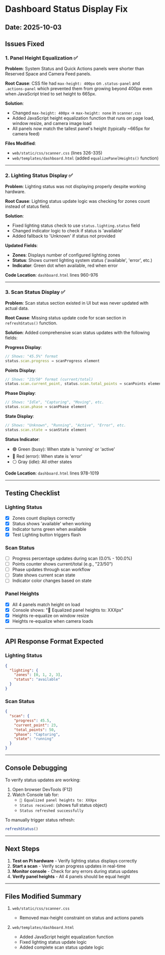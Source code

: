 # Dashboard Status Display Fix

## Date: 2025-10-03

## Issues Fixed

### 1. Panel Height Equalization ✅
**Problem**: System Status and Quick Actions panels were shorter than Reserved Space and Camera Feed panels.

**Root Cause**: CSS file had `max-height: 400px` on `.status-panel` and `.actions-panel` which prevented them from growing beyond 400px even when JavaScript tried to set height to 665px.

**Solution**:
- Changed `max-height: 400px` → `max-height: none` in `scanner.css`
- Added JavaScript height equalization function that runs on page load, window resize, and camera image load
- All panels now match the tallest panel's height (typically ~665px for camera feed)

**Files Modified**:
- `web/static/css/scanner.css` (lines 326-335)
- `web/templates/dashboard.html` (added `equalizePanelHeights()` function)

---

### 2. Lighting Status Display ✅
**Problem**: Lighting status was not displaying properly despite working hardware.

**Root Cause**: Lighting status update logic was checking for zones count instead of status field.

**Solution**:
- Fixed lighting status check to use `status.lighting.status` field
- Changed indicator logic to check if status is 'available'
- Added fallback to 'Unknown' if status not provided

**Updated Fields**:
- **Zones**: Displays number of configured lighting zones
- **Status**: Shows current lighting system status ('available', 'error', etc.)
- **Indicator**: Green dot when available, red when error

**Code Location**: `dashboard.html` lines 960-976

---

### 3. Scan Status Display ✅
**Problem**: Scan status section existed in UI but was never updated with actual data.

**Root Cause**: Missing status update code for scan section in `refreshStatus()` function.

**Solution**:
Added comprehensive scan status updates with the following fields:

**Progress Display**:
```javascript
// Shows: "45.5%" format
status.scan.progress → scanProgress element
```

**Points Display**:
```javascript
// Shows: "23/50" format (current/total)
status.scan.current_point, status.scan.total_points → scanPoints element
```

**Phase Display**:
```javascript
// Shows: "Idle", "Capturing", "Moving", etc.
status.scan.phase → scanPhase element
```

**State Display**:
```javascript
// Shows: "Unknown", "Running", "Active", "Error", etc.
status.scan.state → scanState element
```

**Status Indicator**:
- 🟢 Green (busy): When state is 'running' or 'active'
- 🔴 Red (error): When state is 'error'
- ⚪ Gray (idle): All other states

**Code Location**: `dashboard.html` lines 978-1019

---

## Testing Checklist

### Lighting Status
- [x] Zones count displays correctly
- [x] Status shows 'available' when working
- [x] Indicator turns green when available
- [x] Test Lighting button triggers flash

### Scan Status
- [ ] Progress percentage updates during scan (0.0% - 100.0%)
- [ ] Points counter shows current/total (e.g., "23/50")
- [ ] Phase updates through scan workflow
- [ ] State shows current scan state
- [ ] Indicator color changes based on state

### Panel Heights
- [x] All 4 panels match height on load
- [x] Console shows: "📏 Equalized panel heights to: XXXpx"
- [x] Heights re-equalize on window resize
- [x] Heights re-equalize when camera loads

---

## API Response Format Expected

### Lighting Status
```json
{
  "lighting": {
    "zones": [0, 1, 2, 3],
    "status": "available"
  }
}
```

### Scan Status
```json
{
  "scan": {
    "progress": 45.5,
    "current_point": 23,
    "total_points": 50,
    "phase": "Capturing",
    "state": "running"
  }
}
```

---

## Console Debugging

To verify status updates are working:
1. Open browser DevTools (F12)
2. Watch Console tab for:
   - `📏 Equalized panel heights to: XXXpx`
   - `Status received:` (shows full status object)
   - `Status refreshed successfully`

To manually trigger status refresh:
```javascript
refreshStatus()
```

---

## Next Steps

1. **Test on Pi hardware** - Verify lighting status displays correctly
2. **Start a scan** - Verify scan progress updates in real-time
3. **Monitor console** - Check for any errors during status updates
4. **Verify panel heights** - All 4 panels should be equal height

---

## Files Modified Summary

1. `web/static/css/scanner.css`
   - Removed max-height constraint on status and actions panels

2. `web/templates/dashboard.html`
   - Added JavaScript height equalization function
   - Fixed lighting status update logic
   - Added complete scan status update logic

